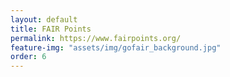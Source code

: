 ```yaml
---
layout: default
title: FAIR Points
permalink: https://www.fairpoints.org/
feature-img: "assets/img/gofair_background.jpg"
order: 6
---
```

